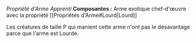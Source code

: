 _Propriété d'Arme Apprenti_
__Composantes :__ Arme exotique chef-d'œuvre avec la propriété [[Propriétés d'Arme#Lourd|Lourd]]

Les créatures de taille P qui manient cette arme n'ont pas le désavantage parce que l'arme est Lourde.